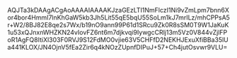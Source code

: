 AQJTa3kDAAgACgAoAAAAIAAAAKJzaGEzLTI1NmFlczI1Ni9vZmLpm7bnn6Xor4bor4HmmI7lnKhGaW5kb3Jh5Lit55qE5bqU55SoLm1kJ7mrILz/mhCPPsA5r+W2/8BJ82E8qe2s7Wx/b19nO9ann99P61d1SRcu9Zk0R8sSM0T9W1JaKuK1u53xQJnxnWHZKN24vIovFZ6nt6m7djkvqi9IywgcCRlj13m5Vz0V844vZjlFPoR1AgFQ8ItiXl303F0RVJ9S12FdMO0vjie63V5CHFfD2NEKHJExuXfiBBa35lUa441KLOX/JN4OjnV5fEa2Zir6q4kNOzZUpnfDIPuJ+57+Ch4jutOsvwr9VLU=